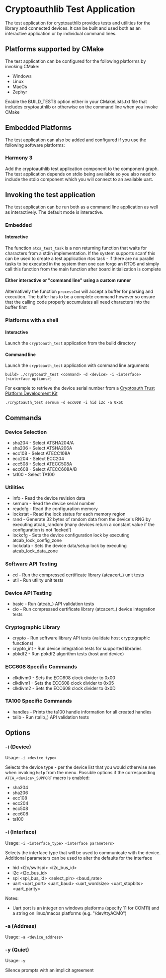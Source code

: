 Cryptoauthlib Test Application
===============================================================================

The test application for cryptoauthlib provides tests and utilities for the
library and connected devices. It can be built and used both as an interactive
application or by individual command lines.

Platforms supported by CMake
-------------------------------------------------------------------------------
The test application can be configured for the following platforms by invoking
CMake:

* Windows
* Linux
* MacOs
* Zephyr

Enable the BUILD_TESTS option either in your CMakeLists.txt file that includes
cryptoauthlib or otherwise on the command line when you invoke CMake

Embedded Platforms
-------------------------------------------------------------------------------
The test application can also be added and configured if you use the following
software platforms:

### Harmony 3

Add the cryptoauthlib test application component to the component graph. The
test application depends on stdio being available so you also need to include
the stdio component which you will connect to an available uart.


Invoking the test application
-------------------------------------------------------------------------------

The test application can be run both as a command line application as well as
interactively. The default mode is interactive. 

### Embedded

#### Interactive
The function `atca_test_task` is a non returning function that waits for
characters from a stdin implementation. If the system supports scanf this can
be used to create a test application rtos task - if there are no parallel tasks
to be executed in the system then one can forgo an RTOS and simply call this
function from the main function after board initialization is complete

#### Either interactive or "command line" using a custom runner
Alternatively the function `processCmd` will accept a buffer for parsing and
execution. The buffer has to be a complete command however so ensure that the
calling code properly accumulates all need characters into the buffer first

### Platforms with a shell

#### Interactive

Launch the `cryptoauth_test` application from the build directory

#### Command line

Launch the `cryptoauth_test` application with command line arguments

```
build> ./cryptoauth_test <command> -d <device> -i <interface> [<interface options>] 
```

For example to retrieve the device serial number from a [Cryptoauth Trust Platform Development Kit](https://www.microchip.com/en-us/development-tool/DM320118)

```
./cryptoauth_test sernum -d ecc608 -i hid i2c -a 0x6C
```

Commands
-------------------------------------------------------------------------------

### Device Selection
* sha204 - Select ATSHA204/A
* sha206 - Select ATSHA206A
* ecc108 - Select ATECC108A
* ecc204 - Select ECC204
* ecc508 - Select ATECC508A
* ecc608 - Select ATECC608A/B
* ta100  - Select TA100

### Utilities
* info - Read the device revision data
* sernum - Read the device serial number
* readcfg - Read the configuration memory
* lockstat - Read the lock status for each memory region
* rand - Generate 32 bytes of random data from the device's RNG by executing
    atcab_random (many devices return a constant value if the configuration is 
    not 'locked')
* lockcfg - Sets the device configuration lock by executing atcab_lock_config_zone
* lockdata - Sets the device data/setup lock by executing atcab_lock_data_zone

### Software API Testing
* cd - Run the compressed certificate library (atcacert_) unit tests
* util - Run utility unit tests

### Device API Testing
* basic - Run (atcab_) API validation tests
* cio - Run compressed certificate library (atcacert_) device integration tests

### Cryptographic Library
* crypto - Run software library API tests (validate host cryptographic functions) 
* crypto_int - Run device integration tests for supported libraries
* pbkdf2 - Run pbkdf2 algorithm tests (host and device)

### ECC608 Specific Commands
* clkdivm0 - Sets the ECC608 clock divider to 0x00
* clkdivm1 - Sets the ECC608 clock divider to 0x05
* clkdivm2 - Sets the ECC608 clock divider to 0x0D

### TA100 Specific Commands
* handles - Prints the ta100 handle information for all created handles
* talib - Run (talib_) API validation tests


Options
-------------------------------------------------------------------------------

### -i (Device)

Usage: `-i <device_type>`

Selects the device type - per the device list that you would otherwise see when
invoking `help` from the menu. Possible options if the corresponding `ATCA_<device>_SUPPORT`
macro is enabled:

* sha204
* sha206
* ecc108
* ecc204
* ecc508
* ecc608
* ta100


### -i (Interface)

Usage: `-i <interface_type> <interface parameters>`

Selects the interface type that will be used to communicate with the device.
Additional parameters can be used to alter the defaults for the interface

* hid <i2c/swi/spi> <i2c_bus_id>
* i2c <i2c_bus_id>
* spi <spi_bus_id> <select_pin> <baud_rate>
* uart <uart_port> <uart_baud> <uart_wordsize> <uart_stopbits> <uart_parity>

Notes:
* Uart port is an integer on windows platforms (specify 11 for COM11) and a
  string on linux/macos platforms (e.g. "/dev/ttyACM0")

### -a (Address)

Usage: `-a <device_address>`

### -y (Quiet)

Usage: `-y`

Silence prompts with an implicit agreement
